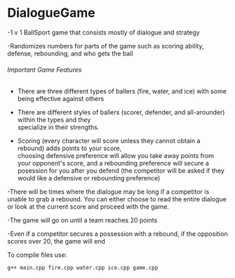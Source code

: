 # DialogueGame
-1 v 1 BallSport game that consists mostly of dialogue and strategy

-Randomizes numbers for parts of the game such as scoring ability, defense, rebounding, and who gets the ball

###### Important Game Features

- There are three different types of ballers (fire, water, and ice) with some being effective against others</sup>

- There are different styles of ballers (scorer, defender, and all-arounder) within the types and they      
  specialize in their strengths.
  
- Scoring (every character will score unless they cannot obtain a rebound) adds points to your score,       
  choosing defensive preference will allow you take away points from your opponent's score, and
  a rebounding preference will secure a posession for you after you defend
  (the competitor will be asked if they would like a defensive or rebounding preference)
  
 -There will be times where the dialogue may be long if a competitor is unable to grab a rebound. You can
  either choose to read the entire dialogue or look at the current score and proceed with the game.
  
 -The game will go on until a team reaches 20 points
 
 -Even if a competitor secures a possession with a rebound, if the opposition scores over 20, the game
  will end
  
  
  To compile files use: 
  ```
  g++ main.cpp fire.cpp water.cpp ice.cpp game.cpp
  ```
